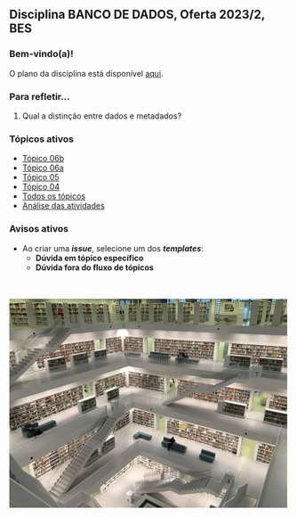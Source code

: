 ## Disciplina **BANCO DE DADOS**, Oferta 2023/2, BES 

### Bem-vindo(a)!

O plano da disciplina está disponível [aqui](./media/bd-2023-2-bes-plano.pdf).<br>

### Para refletir...

1. Qual a distinção entre dados e metadados?

### Tópicos ativos

- [Tópico 06b](./topico/topico-06b.md)
- [Tópico 06a](./topico/topico-06a.md)
- [Tópico 05](./topico/topico-05.md)
- [Tópico 04](./topico/topico-04.md)
- [Todos os tópicos](topico/topico-index.md)
- [Análise das atividades]()

### Avisos ativos

- Ao criar uma _**issue**_, selecione um dos _**templates**_:
  - **Dúvida em tópico específico**
  - **Dúvida fora do fluxo de tópicos**

<br>
<br>
<img src="./media/tobias-fischer-PkbZahEG2Ng-unsplash.jpg" width="500">

